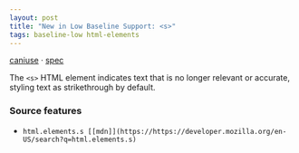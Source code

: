 ```yaml
---
layout: post
title: "New in Low Baseline Support: <s>"
tags: baseline-low html-elements
---
```


[caniuse](https://caniuse.com/?search=s) · [spec](https://html.spec.whatwg.org/multipage/text-level-semantics.html#the-s-element)

The `<s>` HTML element indicates text that is no longer relevant or accurate, styling text as strikethrough by default.

### Source features

- ``html.elements.s [[mdn]](https://https://developer.mozilla.org/en-US/search?q=html.elements.s)``
